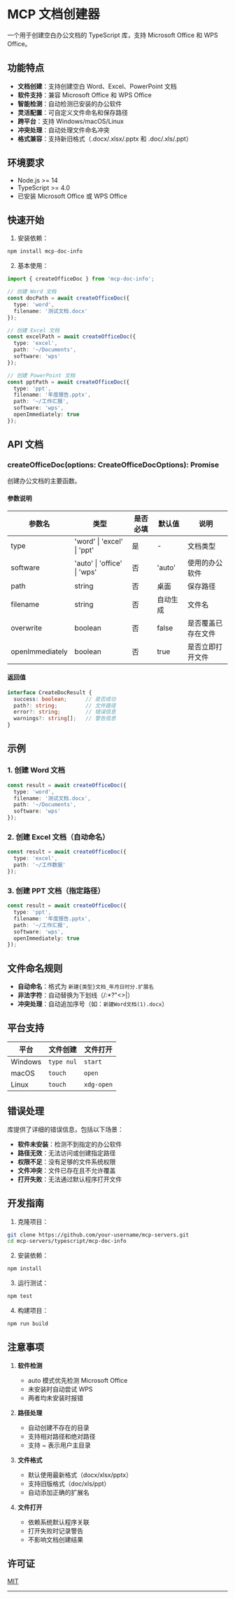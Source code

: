 # MCP 文档创建器

一个用于创建空白办公文档的 TypeScript 库，支持 Microsoft Office 和 WPS Office。

## 功能特点

- **文档创建**：支持创建空白 Word、Excel、PowerPoint 文档
- **软件支持**：兼容 Microsoft Office 和 WPS Office
- **智能检测**：自动检测已安装的办公软件
- **灵活配置**：可自定义文件命名和保存路径
- **跨平台**：支持 Windows/macOS/Linux
- **冲突处理**：自动处理文件命名冲突
- **格式兼容**：支持新旧格式（.docx/.xlsx/.pptx 和 .doc/.xls/.ppt）

## 环境要求

- Node.js >= 14
- TypeScript >= 4.0
- 已安装 Microsoft Office 或 WPS Office

## 快速开始

1. 安装依赖：
```bash
npm install mcp-doc-info
```

2. 基本使用：
```typescript
import { createOfficeDoc } from 'mcp-doc-info';

// 创建 Word 文档
const docPath = await createOfficeDoc({
  type: 'word',
  filename: '测试文档.docx'
});

// 创建 Excel 文档
const excelPath = await createOfficeDoc({
  type: 'excel',
  path: '~/Documents',
  software: 'wps'
});

// 创建 PowerPoint 文档
const pptPath = await createOfficeDoc({
  type: 'ppt',
  filename: '年度报告.pptx',
  path: '~/工作汇报',
  software: 'wps',
  openImmediately: true
});
```

## API 文档

### createOfficeDoc(options: CreateOfficeDocOptions): Promise<CreateDocResult>

创建办公文档的主要函数。

#### 参数说明

| 参数名 | 类型 | 是否必填 | 默认值 | 说明 |
|--------|------|----------|--------|------|
| type | 'word' \| 'excel' \| 'ppt' | 是 | - | 文档类型 |
| software | 'auto' \| 'office' \| 'wps' | 否 | 'auto' | 使用的办公软件 |
| path | string | 否 | 桌面 | 保存路径 |
| filename | string | 否 | 自动生成 | 文件名 |
| overwrite | boolean | 否 | false | 是否覆盖已存在文件 |
| openImmediately | boolean | 否 | true | 是否立即打开文件 |

#### 返回值

```typescript
interface CreateDocResult {
  success: boolean;      // 是否成功
  path?: string;         // 文件路径
  error?: string;        // 错误信息
  warnings?: string[];   // 警告信息
}
```

## 示例

### 1. 创建 Word 文档
```typescript
const result = await createOfficeDoc({
  type: 'word',
  filename: '测试文档.docx',
  path: '~/Documents',
  software: 'wps'
});
```

### 2. 创建 Excel 文档（自动命名）
```typescript
const result = await createOfficeDoc({
  type: 'excel',
  path: '~/工作数据'
});
```

### 3. 创建 PPT 文档（指定路径）
```typescript
const result = await createOfficeDoc({
  type: 'ppt',
  filename: '年度报告.pptx',
  path: '~/工作汇报',
  software: 'wps',
  openImmediately: true
});
```

## 文件命名规则

- **自动命名**：格式为 `新建{类型}文档_年月日时分.扩展名`
- **非法字符**：自动替换为下划线（/\:*?"<>|）
- **冲突处理**：自动追加序号（如：`新建Word文档(1).docx`）

## 平台支持

| 平台 | 文件创建 | 文件打开 |
|------|----------|----------|
| Windows | `type nul` | `start` |
| macOS | `touch` | `open` |
| Linux | `touch` | `xdg-open` |

## 错误处理

库提供了详细的错误信息，包括以下场景：

- **软件未安装**：检测不到指定的办公软件
- **路径无效**：无法访问或创建指定路径
- **权限不足**：没有足够的文件系统权限
- **文件冲突**：文件已存在且不允许覆盖
- **打开失败**：无法通过默认程序打开文件

## 开发指南

1. 克隆项目：
```bash
git clone https://github.com/your-username/mcp-servers.git
cd mcp-servers/typescript/mcp-doc-info
```

2. 安装依赖：
```bash
npm install
```

3. 运行测试：
```bash
npm test
```

4. 构建项目：
```bash
npm run build
```

## 注意事项

1. **软件检测**
   - auto 模式优先检测 Microsoft Office
   - 未安装时自动尝试 WPS
   - 两者均未安装时报错

2. **路径处理**
   - 自动创建不存在的目录
   - 支持相对路径和绝对路径
   - 支持 ~ 表示用户主目录

3. **文件格式**
   - 默认使用最新格式（docx/xlsx/pptx）
   - 支持旧版格式（doc/xls/ppt）
   - 自动添加正确的扩展名

4. **文件打开**
   - 依赖系统默认程序关联
   - 打开失败时记录警告
   - 不影响文档创建结果

## 许可证

[MIT](LICENSE)

---

